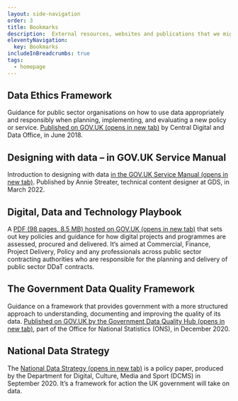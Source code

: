```yaml
---
layout: side-navigation
order: 3
title: Bookmarks
description:  External resources, websites and publications that we might use to expand on this glossary.
eleventyNavigation:
  key: Bookmarks
includeInBreadcrumbs: true
tags:
  - homepage
---
```


## Data Ethics Framework

Guidance for public sector organisations on how to use data appropriately and responsibly when planning, implementing, and evaluating a new policy or service. <a href="https://www.gov.uk/government/publications/data-ethics-framework" target="_blank" class="govuk-link">Published on GOV.UK (opens in new tab)</a> by Central Digital and Data Office, in June 2018.



## Designing with data – in GOV.UK Service Manual

Introduction to designing with data <a href="https://www.gov.uk/service-manual/design/designing-with-data-an-introduction" target="_blank" class="govuk-link">in the GOV.UK Service Manual (opens in new tab)</a>. Published by Annie Streater, technical content designer at GDS, in March 2022.

## Digital, Data and Technology Playbook

A <a href="https://www.gov.uk/government/publications/the-digital-data-and-technology-playbook" target="_blank" class="govuk-link">PDF (98 pages, 8.5 MB) hosted on GOV.UK (opens in new tab)</a> that sets out key policies and guidance for how digital projects and programmes are assessed, procured and delivered. It‘s aimed at Commercial, Finance, Project Delivery, Policy and any professionals across public sector contracting authorities who are responsible for the planning and delivery of public sector DDaT contracts. 

## The Government Data Quality Framework

Guidance on a framework that provides government with a more structured approach to understanding, documenting and improving the quality of its data. <a href="https://www.gov.uk/government/publications/the-government-data-quality-framework/the-government-data-quality-framework" target="_blank" class="govuk-link">Published on GOV.UK by the Government Data Quality Hub (opens in new tab)</a>, part of the Office for National Statistics (ONS), in December 2020.

## National Data Strategy

The <a href="https://www.gov.uk/government/publications/uk-national-data-strategy/national-data-strategy" target="_blank" class="govuk-link">National Data Strategy (opens in new tab)</a> is a policy paper, produced by the Department for Digital, Culture, Media and Sport (DCMS) in September 2020. It’s a framework for action the UK government will take on data. 

